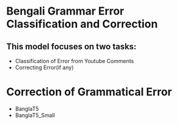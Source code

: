 # Bengali Grammar Error Classification and Correction

## This model focuses on two tasks:
+ Classification of Error from Youtube Comments
+ Correcting Error(if any)


# Correction of Grammatical Error
+ BanglaT5
+ BanglaT5_Small
